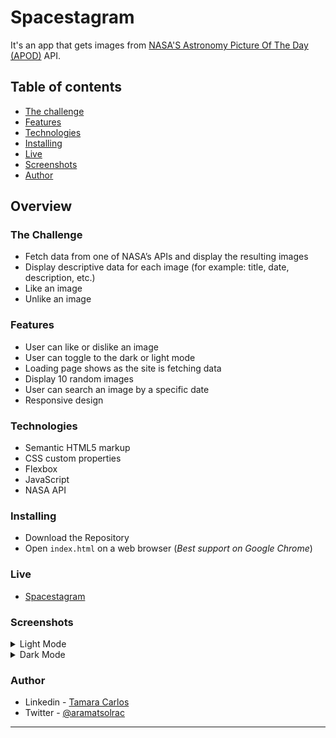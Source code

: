 # Spacestagram


It's an app that gets images from [NASA'S Astronomy Picture Of The Day (APOD)](https://api.nasa.gov/#apod) API.


## Table of contents

- [The challenge](#the-challenge)
- [Features](#features)
- [Technologies](#technologies)
- [Installing](#installing)
- [Live](#live)
- [Screenshots](#screenshots)
- [Author](#author)

## Overview

### The Challenge

- Fetch data from one of NASA’s APIs and display the resulting images
- Display descriptive data for each image (for example: title, date, description, etc.)
- Like an image
- Unlike an image

### Features

- User can like or dislike an image
- User can toggle to the dark or light mode
- Loading page shows as the site is fetching data
- Display 10 random images
- User can search an image by a specific date
- Responsive design

### Technologies

- Semantic HTML5 markup
- CSS custom properties
- Flexbox
- JavaScript
- NASA API

### Installing

- Download the Repository
- Open `index.html` on a web browser (*Best support on Google Chrome*)


### Live

- <a href="https://aramatsolrac.github.io/spacestagram/" target="_blank">Spacestagram</a>

### Screenshots

<details>
<summary>Light Mode</summary>

#### Responsive
![](./images/screenshots/light-responsive.png)

##### Desktop
![](./images/screenshots/light-desktop.png)

##### Tablet
![](./images/screenshots/light-tablet.png)

##### Mobile
![](./images/screenshots/light-mobile.png)

</details>

<details>
<summary>Dark Mode</summary>

#### Responsive
![](./images/screenshots/dark-responsive.png)

##### Desktop
![](./images/screenshots/dark-desktop.png)

##### Tablet
![](./images/screenshots/dark-tablet.png)

##### Mobile
![](./images/screenshots/dark-mobile.png)

</details>

### Author

- Linkedin - [Tamara Carlos](https://www.linkedin.com/in/tamaracarlos/)
- Twitter - [@aramatsolrac](https://twitter.com/aramatsolrac)

---

